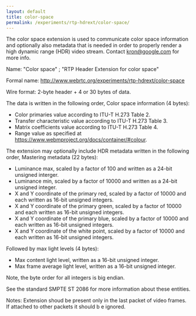 ```yaml
---
layout: default
title: color-space
permalink: /experiments/rtp-hdrext/color-space/
---
```


The color space extension is used to communicate color space information and
optionally also metadata that is needed in order to properly render a high
dynamic range (HDR) video stream. Contact <kron@google.com> for more info.

Name: "Color space" ; "RTP Header Extension for color space"

Formal name: <http://www.webrtc.org/experiments/rtp-hdrext/color-space>

Wire format: 2-byte header + 4 or 30 bytes of data.

The data is written in the following order,
Color space information (4 bytes):
  * Color primaries value according to ITU-T H.273 Table 2.
  * Transfer characteristic value according to ITU-T H.273 Table 3.
  * Matrix coefficients value according to ITU-T H.273 Table 4.
  * Range value as specified at
    https://www.webmproject.org/docs/container/#colour.

The extension may optionally include HDR metadata written in the following
order,
Mastering metadata (22 bytes):
  * Luminance max, scaled by a factor of 100 and written as a 24-bit unsigned
    interger.
  * Luminance min, scaled by a factor of 10000 and written as a 24-bit unsigned
    integer.
  * X and Y coordinate of the primary red, scaled by a factor of 10000 and each written
    as 16-bit unsigned integers.
  * X and Y coordinate of the primary green, scaled by a factor of 10000 and each written
    as 16-bit unsigned integers.
  * X and Y coordinate of the primary blue, scaled by a factor of 10000 and each written
    as 16-bit unsigned integers.
  * X and Y coordinate of the white point, scaled by a factor of 10000 and each written
    as 16-bit unsigned integers.

Followed by max light levels (4 bytes):
  * Max content light level, written as a 16-bit unsigned integer.
  * Max frame average light level, written as a 16-bit unsigned integer.

Note, the byte order for all integers is big endian.

See the standard SMPTE ST 2086 for more information about these entities.

Notes: Extension shoud be present only in the last packet of video frames. If attached to other packets it should b
e ignored.

